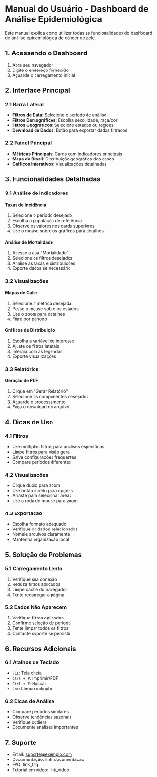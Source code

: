 # Manual do Usuário - Dashboard de Análise Epidemiológica

Este manual explica como utilizar todas as funcionalidades do dashboard de análise epidemiológica de câncer de pele.

## 1. Acessando o Dashboard

1. Abra seu navegador
2. Digite o endereço fornecido
3. Aguarde o carregamento inicial

## 2. Interface Principal

### 2.1 Barra Lateral
- **Filtros de Data**: Selecione o período de análise
- **Filtros Demográficos**: Escolha sexo, idade, raça/cor
- **Filtros Geográficos**: Selecione estados ou regiões
- **Download de Dados**: Botão para exportar dados filtrados

### 2.2 Painel Principal
- **Métricas Principais**: Cards com indicadores principais
- **Mapa do Brasil**: Distribuição geográfica dos casos
- **Gráficos Interativos**: Visualizações detalhadas

## 3. Funcionalidades Detalhadas

### 3.1 Análise de Indicadores

#### Taxas de Incidência
1. Selecione o período desejado
2. Escolha a população de referência
3. Observe os valores nos cards superiores
4. Use o mouse sobre os gráficos para detalhes

#### Análise de Mortalidade
1. Acesse a aba "Mortalidade"
2. Selecione os filtros desejados
3. Analise as taxas e distribuições
4. Exporte dados se necessário

### 3.2 Visualizações

#### Mapas de Calor
1. Selecione a métrica desejada
2. Passe o mouse sobre os estados
3. Use o zoom para detalhes
4. Filtre por período

#### Gráficos de Distribuição
1. Escolha a variável de interesse
2. Ajuste os filtros laterais
3. Interaja com as legendas
4. Exporte visualizações

### 3.3 Relatórios

#### Geração de PDF
1. Clique em "Gerar Relatório"
2. Selecione os componentes desejados
3. Aguarde o processamento
4. Faça o download do arquivo

## 4. Dicas de Uso

### 4.1 Filtros
- Use múltiplos filtros para análises específicas
- Limpe filtros para visão geral
- Salve configurações frequentes
- Compare períodos diferentes

### 4.2 Visualizações
- Clique duplo para zoom
- Use botão direito para opções
- Arraste para selecionar áreas
- Use a roda do mouse para zoom

### 4.3 Exportação
- Escolha formato adequado
- Verifique os dados selecionados
- Nomeie arquivos claramente
- Mantenha organização local

## 5. Solução de Problemas

### 5.1 Carregamento Lento
1. Verifique sua conexão
2. Reduza filtros aplicados
3. Limpe cache do navegador
4. Tente recarregar a página

### 5.2 Dados Não Aparecem
1. Verifique filtros aplicados
2. Confirme seleção de período
3. Tente limpar todos os filtros
4. Contacte suporte se persistir

## 6. Recursos Adicionais

### 6.1 Atalhos de Teclado
- `F11`: Tela cheia
- `Ctrl + P`: Imprimir/PDF
- `Ctrl + F`: Buscar
- `Esc`: Limpar seleção

### 6.2 Dicas de Análise
- Compare períodos similares
- Observe tendências sazonais
- Verifique outliers
- Documente análises importantes

## 7. Suporte

- Email: suporte@exemplo.com
- Documentação: link_documentacao
- FAQ: link_faq
- Tutorial em vídeo: link_video

